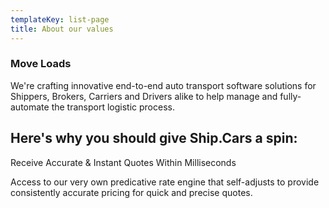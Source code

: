 ```yaml
---
templateKey: list-page
title: About our values
---
```

### Move Loads

We're crafting innovative end-to-end auto transport software solutions for Shippers, Brokers, Carriers and Drivers alike to help manage and fully-automate the transport logistic process.





## Here's why you should give Ship.Cars a spin:



Receive Accurate & Instant Quotes Within Milliseconds



Access to our very own predicative rate engine that self-adjusts to provide consistently accurate pricing for quick and precise quotes.
